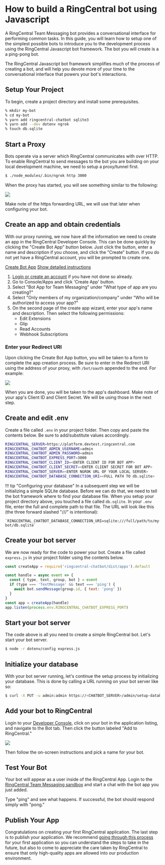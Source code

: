 # How to build a RingCentral bot using Javascript

A RingCentral Team Messaging bot provides a conversational interface for performing common tasks. In this guide, you will learn how to setup one of the simplest possible bots to introduce you to the development process using the RingCentral Javascript bot framework. The bot you will create is a a ping-pong bot. 

The RingCentral Javascript bot framework simplifies much of the process of creating a bot, and will help you devote more of your time to the conversational interface that powers your bot's interactions.

## Setup Your Project

To begin, create a project directory and install some prerequisites.

```bash
% mkdir my-bot
% cd my-bot
% yarn add ringcentral-chatbot sqlite3
% yarn add --dev dotenv ngrok
% touch db.sqlite
```

## Start a Proxy

Bots operate via a server which RingCentral communicates with over HTTP. To enable RingCentral to send messages to the bot you are building on your local development machine, we need to setup a proxy/tunnel first. 

```bash
$ ./node_modules/.bin/ngrok http 3000
```

When the proxy has started, you will see something similar to the following:

<img src="../ngrok.png" class="img-fluid" />

Make note of the https forwarding URL, we will use that later when configuring your bot. 

## Create an app and obtain credentials

With our proxy running, we now have all the information we need to create an app in the RingCentral Developer Console. This can be done quickly by clicking the "Create Bot App" button below. Just click the button, enter a name and description if you choose, and click the "Create" button. If you do not yet have a RingCentral account, you will be prompted to create one.

<a target="_new" href="https://developer.ringcentral.com/new-app?name=Chatbot+Quick+Start+App&desc=A+simple+app+to+demo+creating+a+chat+bot+on+RingCentral&public=false&type=ServerBot&carriers=7710,7310,3420&permissions=ReadAccounts,SubscriptionWebhook,Glip,EditExtensions&redirectUri=" class="btn btn-primary">Create Bot App</a>
<a class="btn-link btn-collapse" data-toggle="collapse" href="#create-app-instructions" role="button" aria-expanded="false" aria-controls="create-app-instructions">Show detailed instructions</a>

<div class="collapse" id="create-app-instructions">
<ol>
<li><a href="https://developer.ringcentral.com/login.html#/">Login or create an account</a> if you have not done so already.</li>
<li>Go to Console/Apps and click 'Create App' button.</li>
<li>Select "Bot App for Team Messaging" under "What type of app are you creating?"</li>
<li>Select "Only members of my organization/company" under "Who will be authorized to access your app?"
<li>On the second page of the create app wizard, enter your app's name and description. Then select the following permissions:
  <ul>
    <li>Edit Extensions</li>
    <li>Glip</li>
    <li>Read Accounts</li>
    <li>Webhook Subscriptions</li>
  </ul>
  </li>
</ol>
</div>

### Enter your Redirect URI

Upon clicking the Create Bot App button, you will be taken to a form to complete the app creation process. Be sure to enter in the Redirect URI using the address of your proxy, with `/bot/oauth` appended to the end. For example:

<img src="../redirecturi.png" class="img-fluid" style="max-width: 600px" />

When you are done, you will be taken to the app's dashboard. Make note of your app's Client ID and Client Secret. We will be using those in the next step.

## Create and edit .env

Create a file called `.env` in your project folder. Then copy and paste the contents below. Be sure to add/substitute values accordingly.

```bash hl_lines="5 6 7 8"
RINGCENTRAL_SERVER=https://platform.devtest.ringcentral.com
RINGCENTRAL_CHATBOT_ADMIN_USERNAME=admin
RINGCENTRAL_CHATBOT_ADMIN_PASSWORD=admin
RINGCENTRAL_CHATBOT_EXPRESS_PORT=3000
RINGCENTRAL_CHATBOT_CLIENT_ID=<ENTER CLIENT ID FOR BOT APP>
RINGCENTRAL_CHATBOT_CLIENT_SECRET=<ENTER CLIENT SECRET FOR BOT APP>
RINGCENTRAL_CHATBOT_SERVER=<ENTER NGROK URL OF YOUR LOCAL SERVER>
RINGCENTRAL_CHATBOT_DATABASE_CONNECTION_URI=<FULL PATH TO db.sqlite>
```

!!! tip "Configuring your database"
    In a subsequent step we will be initializing a simple SQLite database. Before we can do that, we need to tell the bot framework where to find your database file. When you setup your project directory above, you touched a file called `db.sqlite`. In your `.env` file, enter the full and complete path to that file. The URL will look like this (the three forward slashed "///" is intentional): 

    `RINGCENTRAL_CHATBOT_DATABASE_CONNECTION_URI=sqlite:///full/path/to/my-bot/db.sqlite`

## Create your bot server

We are now ready for the code to power your bot. Create a file called `express.js` in your project folder using the contents below.

```javascript
const createApp = require('ringcentral-chatbot/dist/apps').default

const handle = async event => {
  const { type, text, group, bot } = event
  if (type === 'TextMessage' && text === 'ping') {
    await bot.sendMessage(group.id, { text: 'pong' })
  }
}
const app = createApp(handle)
app.listen(process.env.RINGCENTRAL_CHATBOT_EXPRESS_PORT)
```

## Start your bot server

The code above is all you need to create a simple RingCentral bot. Let's start your bot server.

```bash
$ node -r dotenv/config express.js
```

## Initialize your database

With your bot server running, let's continue the setup process by initializing your database. This is done by calling a URL running on your bot server like so:

```bash
$ curl -X PUT -u admin:admin https://<CHATBOT_SERVER>/admin/setup-database
```

## Add your bot to RingCentral

Login to your [Developer Console](https://developer.ringcentral.com/), click on your bot in the application listing, and navigate to the Bot tab. Then click the button labeled "Add to RingCentral."

<img class="img-fluid" src="../add-to-ringcentral.png" style="max-width: 600px">

Then follow the on-screen instructions and pick a name for your bot.

## Test Your Bot

Your bot will appear as a user inside of the RingCentral App. Login to the [RingCentral Team Messaging sandbox](https://app.devtest.ringcentral.com/) and start a chat with the bot app you just added.

Type "ping" and see what happens. If successful, the bot should respond simply with "pong." 

## Publish Your App

Congratulations on creating your first RingCentral application. The last step is to publish your application. We recommend [going through this process](../../../basics/production) for your first application so you can understand the steps to take in the future, but also to come to appreciate the care taken by RingCentral to ensure that only high-quality apps are allowed into our production environment.
